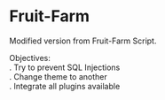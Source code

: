 # Fruit-Farm
Modified version from Fruit-Farm Script.

Objectives:<br>
. Try to prevent SQL Injections<br>
. Change theme to another<br>
. Integrate all plugins available